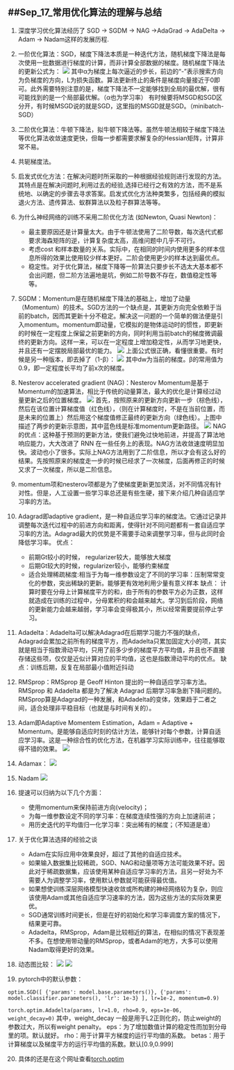 ##Sep_17_常用优化算法的理解与总结
-------

1. 深度学习优化算法经历了 SGD -> SGDM -> NAG ->AdaGrad -> AdaDelta -> Adam -> Nadam这样的发展历程.

2. 一阶优化算法：SGD，梯度下降法本质是一种迭代方法，随机梯度下降法是每次使用一批数据进行梯度的计算，而非计算全部数据的梯度。随机梯度下降法的更新公式为：
	![](./images/formula11.png)
	其中α为梯度上每次逼近的步长，前边的“-”表示搜索方向为负梯度的方向，L为损失函数。算法更新终止的条件是梯度向量接近于0即可。此外需要特别注意的是，梯度下降法不一定能够找到全局的最优解，很有可能找到的是一个局部最优解。（α也为学习率）
    有时候要将MSGD和SGD区分开，有时候MSGD说的就是SGD，这里指的MSGD就是SGD。（minibatch-SGD）

3. 二阶优化算法：牛顿下降法，拟牛顿下降法等。虽然牛顿法相较于梯度下降法等优化算法收敛速度更快，但每一步都需要求解复杂的Hessian矩阵，计算非常不易。

4. 共轭梯度法。

5. 启发式优化方法：在解决问题时所采取的一种根据经验规则进行发现的方法。其特点是在解决问题时,利用过去的经验,选择已经行之有效的方法，而不是系统地、以确定的步骤去寻求答案。启发式优化方法种类繁多，包括经典的模拟退火方法、遗传算法、蚁群算法以及粒子群算法等等。

6. 为什么神经网络的训练不采用二阶优化方法 (如Newton, Quasi Newton)：
	- 最主要原因还是计算量太大。由于牛顿法使用了二阶导数，每次迭代式都要求海森矩阵的逆，计算复杂度太高，高维问题中几乎不可行。
	- 考虑cost 和样本数量的关系。实际中，在相同的时间内使用更多的样本信息所得的效果比使用较少样本更好。二阶会使用更少的样本达到最优点。
	- 稳定性。对于优化算法，梯度下降等一阶算法只要步长不选太大基本都不会出问题，但二阶方法遍地是坑，例如二阶导数不存在，数值稳定性等等。

7. SGDM：Momentum是在随机梯度下降法的基础上，增加了动量（Momentum）的技术。SGD方法的一个缺点是，其更新方向完全依赖于当前的batch，因而其更新十分不稳定。解决这一问题的一个简单的做法便是引入momentum。momentum即动量，它模拟的是物体运动时的惯性，即更新的时候在一定程度上保留之前更新的方向，同时利用当前batch的梯度微调最终的更新方向。这样一来，可以在一定程度上增加稳定性，从而学习地更快，并且还有一定摆脱局部最优的能力。
	![](./images/momentum_sgd.png)
    上面公式很正确，看懂很重要。有时候是另一种版本，即去掉了（1-β）：
    ![](./images/gif.gif)
    其中dw为当前的梯度。β的常用值为0.9，即一定程度长平均了前x次的梯度。

8. Nesterov accelerated gradient (NAG)：Nesterov Momentum是基于Momentum的加速算法，相比于传统的动量算法，最大的优化是计算经过动量更新之后的位置梯度。
	![](./images/nag.png)
    首先，按照原来的更新方向更新一步（棕色线），然后在该位置计算梯度值（红色线），（则在计算梯度时，不是在当前位置，而是未来的位置上）然后用这个梯度值修正最终的更新方向（绿色线）。上图中描述了两步的更新示意图，其中蓝色线是标准momentum更新路径。
    ![](./images/NAG.png)
    NAG的优点：这种基于预测的更新方法，使我们避免过快地前进，并提高了算法地响应能力，大大改进了 RNN 在一些任务上的表现。NAG方法收敛速度明显加快。波动也小了很多。实际上NAG方法用到了二阶信息，所以才会有这么好的结果。先按照原来的梯度走一步的时候已经求了一次梯度，后面再修正的时候又求了一次梯度，所以是二阶信息。

9. momentum项和nesterov项都是为了使梯度更新更加灵活，对不同情况有针对性。但是，人工设置一些学习率总还是有些生硬，接下来介绍几种自适应学习率的方法。

10. Adagrad即adaptive gradient，是一种自适应学习率的梯度法。它通过记录并调整每次迭代过程中的前进方向和距离，使得针对不同问题都有一套自适应学习率的方法。Adagrad最大的优势是不需要手动来调整学习率，但与此同时会降低学习率。
	优点：
    - 前期Gt较小的时候， regularizer较大，能够放大梯度
	- 后期Gt较大的时候，regularizer较小，能够约束梯度
	- 适合处理稀疏梯度:相当于为每一维参数设定了不同的学习率：压制常常变化的参数，突出稀缺的更新。能够更有效地利用少量有意义样本
	缺点：
    计算时要在分母上计算梯度平方的和，由于所有的参数平方必为正数，这样就造成在训练的过程中，分母累积的和会越来越大。学习到后阶段，网络的更新能力会越来越弱，学习率会变得极其小，所以经常需要提前停止学习。

11. Adadelta：Adadelta可以解决Adagrad在后期学习能力不强的缺点，Adagrad会累加之前所有的梯度平方，而Adadelta只累加固定大小的项，其实就是相当于指数滑动平均，只用了前多少步的梯度平方平均值，并且也不直接存储这些项，仅仅是近似计算对应的平均值，这也是指数滑动平均的优点。
	缺点：训练后期，反复在局部最小值附近抖动

12. RMSprop：RMSprop 是 Geoff Hinton 提出的一种自适应学习率方法。	RMSprop 和 Adadelta 都是为了解决 Adagrad 后期学习率急剧下降问题的。RMSprop算是Adagrad的一种发展，和Adadelta的变体，效果趋于二者之间，适合处理非平稳目标（也就是与时间有关的）。

13. Adam即Adaptive Momentem Estimation，Adam = Adaptive + Momentum。是能够自适应时刻的估计方法，能够针对每个参数，计算自适应学习率。这是一种综合性的优化方法，在机器学习实际训练中，往往能够取得不错的效果。
	![](./images/adam.png)

14. Adamax：
	![](./images/Adamax.png)

15. Nadam
	![](./images/Nadam.png)

16. 提速可以归纳为以下几个方面：
	- 使用momentum来保持前进方向(velocity)；
	- 为每一维参数设定不同的学习率：在梯度连续性强的方向上加速前进；
	- 用历史迭代的平均值归一化学习率：突出稀有的梯度；（不知道是谁）

17. 关于优化算法选择的经验之谈
	- Adam在实际应用中效果良好，超过了其他的自适应技术。
	- 如果输入数据集比较稀疏，SGD、NAG和动量项等方法可能效果不好。因此对于稀疏数据集，应该使用某种自适应学习率的方法，且另一好处为不需要人为调整学习率，使用默认参数就可能获得最优值。
	- 如果想使训练深层网络模型快速收敛或所构建的神经网络较为复杂，则应该使用Adam或其他自适应学习速率的方法，因为这些方法的实际效果更优。
	- SGD通常训练时间更长，但是在好的初始化和学习率调度方案的情况下，结果更可靠。
	- Adadelta，RMSprop，Adam是比较相近的算法，在相似的情况下表现差不多。在想使用带动量的RMSprop，或者Adam的地方，大多可以使用Nadam取得更好的效果。

18. 动态图比较：
	 ![](./images/gif1.gif)
	 ![](./images/gif2.gif)

19. pytorch中的默认参数：

`optim.SGD([
                {'params': model.base.parameters()},
                {'params': model.classifier.parameters(), 'lr': 1e-3}
            ], lr=1e-2, momentum=0.9)`

`torch.optim.Adadelta(params, lr=1.0, rho=0.9, eps=1e-06, weight_decay=0)`
	其中，weight_decay 一般是用于L2正则化的，防止weight的参数过大，所以有weight penalty。
    eps：为了增加数值计算的稳定性而加到分母里的项。默认就好。
    rho：用于计算平方梯度的运行平均值的系数。
    betas：用于计算梯度以及梯度平方的运行平均值的系数。默认[0.9,0.999]

20. 具体的还是在这个网址查看[torch.optim](https://pytorch.org/docs/stable/optim.html)